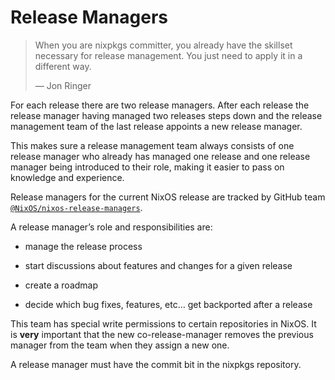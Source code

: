# Release Managers

> When you are nixpkgs committer, you already have the skillset necessary for release management.
> You just need to apply it in a different way.
>
> — Jon Ringer

For each release there are two release managers. After each release the
release manager having managed two releases steps down and the release
management team of the last release appoints a new release manager.

This makes sure a release management team always consists of one release
manager who already has managed one release and one release manager
being introduced to their role, making it easier to pass on knowledge
and experience.

Release managers for the current NixOS release are tracked by GitHub
team
[`@NixOS/nixos-release-managers`](https://github.com/orgs/NixOS/teams/nixos-release-managers/members).

A release manager’s role and responsibilities are:

-   manage the release process

-   start discussions about features and changes for a given release

-   create a roadmap

-   decide which bug fixes, features, etc… get backported after a
    release

This team has special write permissions to certain repositories in NixOS.
It is **very** important that the new co-release-manager removes the previous manager
from the team when they assign a new one.

A release manager must have the commit bit in the nixpkgs repository.
